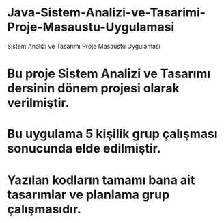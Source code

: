 # Java-Sistem-Analizi-ve-Tasarimi-Proje-Masaustu-Uygulamasi
Sistem Analizi ve Tasarımı Proje Masaüstü Uygulaması

# Bu proje Sistem Analizi ve Tasarımı dersinin dönem projesi olarak verilmiştir.
# Bu uygulama 5 kişilik grup çalışması sonucunda elde edilmiştir.
# Yazılan kodların tamamı bana ait tasarımlar ve planlama grup çalışmasıdır.
